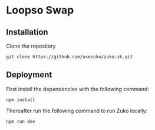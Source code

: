 # Loopso Swap 

## Installation

Clone the repository

```
git clone https://github.com/usezuko/zuko-zk.git
```

## Deployment

First install the dependencies with the following command:

```
npm install
```

Thereafter run the following command to run Zuko locally:

```
npm run dev
```